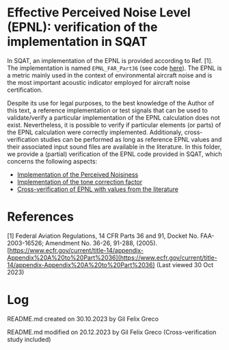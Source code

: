 # Effective Perceived Noise Level (EPNL): verification of the implementation in SQAT

In SQAT, an implementation of the EPNL is provided according to Ref. [1]. The implementation is named `EPNL_FAR_Part36` (see code [here](../../psychoacoustic_metrics/EPNL_FAR_Part36/EPNL_FAR_Part36.m)). The EPNL is a metric mainly used in the context of environmental aircraft noise and is the most important acoustic indicator employed for aircraft noise certification. 

Despite its use for legal purposes, to the best knowledge of the Author of this text, a reference implementation or test signals that can be used to validate/verify a particular implementation of the EPNL calculation does not exist. Nevertheless, it is possible to verify if particular elements (or parts) of the EPNL calculation were correctly implemented. Additionaly, cross-verification studies can be performed as long as reference EPNL values and their associated input sound files are available in the literature. In this folder, we provide a (partial) verification of the EPNL code provided in SQAT, which concerns the following aspects:   

- [Implementation of the Perceived Noisiness](1_Perceived_Noisiness)
- [Implementation of the tone correction factor](2_Tone_Correction_Factor)
- [Cross-verification of EPNL with values from the literature](3_EPNL_cross_verification)

# References

[1] Federal Aviation Regulations, 14 CFR Parts 36 and 91, Docket No. FAA-2003-16526; Amendment No. 36-26, 91-288, (2005). [https://www.ecfr.gov/current/title-14/appendix-Appendix%20A%20to%20Part%2036](https://www.ecfr.gov/current/title-14/appendix-Appendix%20A%20to%20Part%2036) (Last viewed 30 Oct 2023)

# Log
README.md created on 30.10.2023 by Gil Felix Greco

README.md modified on 20.12.2023 by Gil Felix Greco (Cross-verification study included)
